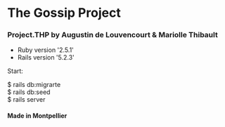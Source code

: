 <h1>The Gossip Project</h1>
<h3>Project.THP by Augustin de Louvencourt & Mariolle Thibault</h3>

* Ruby version '2.5.1'
* Rails version '5.2.3'

Start:
<p>$ rails db:migrarte<br>
$ rails db:seed<br>
$ rails server</p>

<h4>Made in Montpellier</h4>